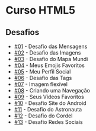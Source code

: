 <h1>Curso HTML5</h1>

<h2>Desafios</h2>

<ul>
  <li><a href="https://aleretamero.github.io/curso-em-video/html-css/desafios/d001/">#01</a> - Desafio das Mensagens</li>
  <li><a href="https://aleretamero.github.io/curso-em-video/html-css/desafios/d002/">#02</a> - Desafio das Imagens</li>
  <li><a href="https://aleretamero.github.io/curso-em-video/html-css/desafios/d003/">#03</a> - Desafio do Mapa Mundi</li>
  <li><a href="https://aleretamero.github.io/curso-em-video/html-css/desafios/d004/">#04</a> - Meus Emojis Favoritos</li>
  <li><a href="https://aleretamero.github.io/curso-em-video/html-css/desafios/d005/">#05</a> - Meu Perfil Social</li>
  <li><a href="https://aleretamero.github.io/curso-em-video/html-css/desafios/d006/">#06</a> - Desafio das Tags</li>
  <li><a href="https://aleretamero.github.io/curso-em-video/html-css/desafios/d007/">#07</a> - Imagem flexível</li>
  <li><a href="https://aleretamero.github.io/curso-em-video/html-css/desafios/d008/">#08</a> - Criando uma Navegação</li>
  <li><a href="https://aleretamero.github.io/curso-em-video/html-css/desafios/d009/">#09</a> - Seus Vídeos Favoritos</li>
  <li><a href="https://aleretamero.github.io/curso-em-video/html-css/desafios/d010/">#10</a> - Desafio Site do Android</li>
  <li><a href="https://aleretamero.github.io/curso-em-video/html-css/desafios/d011/">#11</a> - Desafio do Astronauta</li>
  <li><a href="https://aleretamero.github.io/curso-em-video/html-css/desafios/d012/">#12</a> - Desafio do Cordel</li>
  <li><a href="https://aleretamero.github.io/curso-em-video/html-css/desafios/d013/">#13</a> - Desafio Redes Sociais</li>
</ul>
